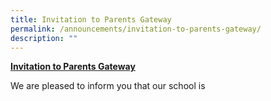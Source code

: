 ```yaml
---
title: Invitation to Parents Gateway
permalink: /announcements/invitation-to-parents-gateway/
description: ""
---
```

[**Invitation to Parents Gateway**](https://dunmansec.moe.edu.sg/#)

We are pleased to inform you that our school is